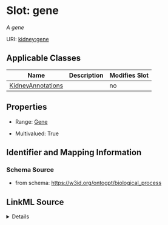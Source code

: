 

# Slot: gene


_A gene_



URI: [kidney:gene](http://w3id.org/ontogpt/kidney-templategene)



<!-- no inheritance hierarchy -->





## Applicable Classes

| Name | Description | Modifies Slot |
| --- | --- | --- |
| [KidneyAnnotations](KidneyAnnotations.md) |  |  no  |







## Properties

* Range: [Gene](Gene.md)

* Multivalued: True





## Identifier and Mapping Information







### Schema Source


* from schema: https://w3id.org/ontogpt/biological_process




## LinkML Source

<details>
```yaml
name: gene
description: A gene
from_schema: https://w3id.org/ontogpt/biological_process
rank: 1000
multivalued: true
alias: gene
owner: KidneyAnnotations
domain_of:
- KidneyAnnotations
range: Gene

```
</details>